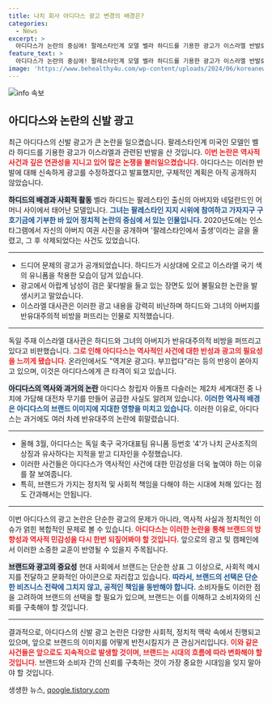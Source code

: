 ```yaml
---
title: 나치 회사 아디다스 광고 변경의 배경은?
categories:
  - News
excerpt: >
  아디다스가 논란의 중심에! 팔레스타인계 모델 벨라 하디드를 기용한 광고가 이스라엘 반발로 교체 결정. 역사의 비극과 결부된 광고, 과거 반유대주의 논란까지! 클릭해 자세히 알아보세요!
feature_text: >
  아디다스가 논란의 중심에! 팔레스타인계 모델 벨라 하디드를 기용한 광고가 이스라엘 반발로 교체 결정. 역사의 비극과 결부된 광고, 과거 반유대주의 논란까지! 클릭해 자세히 알아보세요!
image: 'https://www.behealthy4u.com/wp-content/uploads/2024/06/koreanews.jpg'
---
```


<p><img src="https://www.behealthy4u.com/wp-content/uploads/2024/06/koreanews.jpg" alt="info 속보" /></p>

<h2 data-ke-size="size26">아디다스와 논란의 신발 광고</h2>

<p data-ke-size="size16">최근 아디다스의 신발 광고가 큰 논란을 일으켰습니다. 팔레스타인계 미국인 모델인 벨라 하디드를 기용한 광고가 이스라엘과 관련된 반발을 산 것입니다. <b><span style="color: #ee2323;">이번 논란은 역사적 사건과 깊은 연관성을 지니고 있어 많은 논쟁을 불러일으켰습니다.</span></b> 아디다스는 이러한 반발에 대해 신속하게 광고를 수정하겠다고 발표했지만, 구체적인 계획은 아직 공개하지 않았습니다.</p>

<p data-ke-size="size16"></p>

<p><b><span style="background-color: #21538527;">하디드의 배경과 사회적 활동</span></b> 벨라 하디드는 팔레스타인 출신의 아버지와 네덜란드인 어머니 사이에서 태어난 모델입니다. <b><span style="color: #1a5490;">그녀는 팔레스타인 지지 시위에 참여하고 가자지구 구호기금에 기부한 바 있어 정치적 논란의 중심에 서 있는 인물입니다.</span></b> 2020년도에는 인스타그램에서 자신의 아버지 여권 사진을 공개하며 '팔레스타인에서 출생'이라는 글을 올렸고, 그 후 삭제되었다는 사건도 있었습니다.</p>

<hr>

<ul>
<li>드디어 문제의 광고가 공개되었습니다. 하디드가 시상대에 오르고 이스라엘 국기 색의 유니폼을 착용한 모습이 담겨 있습니다.</li>
<li>광고에서 아랍계 남성이 검은 꽃다발을 들고 있는 장면도 있어 불필요한 논란을 발생시키고 말았습니다.</li>
<li>이스라엘 대사관은 이러한 광고 내용을 강력히 비난하며 하디드와 그녀의 아버지를 반유대주의적 비방을 퍼뜨리는 인물로 지적했습니다.</li>
</ul>

<hr>

<p data-ke-size="size16">독일 주재 이스라엘 대사관은 하디드와 그녀의 아버지가 반유대주의적 비방을 퍼뜨리고 있다고 비판했습니다. <b><span style="color: #ee2323;">그로 인해 아디다스는 역사적인 사건에 대한 반성과 광고의 필요성을 느끼게 됐습니다.</span></b> 온라인에서도 "역겨운 광고다. 부끄럽다"라는 등의 반응이 쏟아지고 있으며, 이것은 아디다스에게 큰 타격이 되고 있습니다.</p>

<p data-ke-size="size16"></p>

<p><b><span style="background-color: #21538527;">아디다스의 역사와 과거의 논란</span></b> 아디다스 창립자 아돌프 다슬러는 제2차 세계대전 중 나치에 가담해 대전차 무기를 만들어 공급한 사실도 알려져 있습니다. <b><span style="color: #1a5490;">이러한 역사적 배경은 아디다스의 브랜드 이미지에 지대한 영향을 미치고 있습니다.</span></b> 이러한 이유로, 아디다스는 과거에도 여러 차례 반유대주의 논란에 휘말렸습니다. </p>

<hr>

<ul>
<li>올해 3월, 아디다스는 독일 축구 국가대표팀 유니폼 등번호 '4'가 나치 군사조직의 상징과 유사하다는 지적을 받고 디자인을 수정했습니다.</li>
<li>이러한 사건들은 아디다스가 역사적인 사건에 대한 민감성을 더욱 높여야 하는 이유를 잘 보여줍니다.</li>
<li>특히, 브랜드가 가지는 정치적 및 사회적 책임을 다해야 하는 시대에 처해 있다는 점도 간과해서는 안됩니다.</li>
</ul>

<hr>

<p data-ke-size="size16">이번 아디다스의 광고 논란은 단순한 광고의 문제가 아니라, 역사적 사실과 정치적인 이슈가 얽힌 복합적인 문제로 볼 수 있습니다. <b><span style="color: #ee2323;">아디다스는 이러한 논란을 통해 브랜드의 방향성과 역사적 민감성을 다시 한번 되짚어봐야 할 것입니다.</span></b> 앞으로의 광고 및 캠페인에서 이러한 소중한 교훈이 반영될 수 있을지 주목됩니다.</p>

<p data-ke-size="size16"></p>

<p><b><span style="background-color: #21538527;">브랜드와 광고의 중요성</span></b> 현대 사회에서 브랜드는 단순한 상표 그 이상으로, 사회적 메시지를 전달하고 문화적인 아이콘으로 자리잡고 있습니다. <b><span style="color: #1a5490;">따라서, 브랜드의 선택은 단순한 비즈니스 전략에 그치지 않고, 공적인 책임을 동반해야 합니다.</span></b> 소비자들도 이러한 점을 고려하여 브랜드의 선택을 할 필요가 있으며, 브랜드는 이를 이해하고 소비자와의 신뢰를 구축해야 할 것입니다. </p>

<hr>

<p data-ke-size="size16">결과적으로, 아디다스의 신발 광고 논란은 다양한 사회적, 정치적 맥락 속에서 진행되고 있으며, 앞으로 브랜드의 이미지를 어떻게 반전시킬지가 큰 관심거리입니다. <b><span style="color: #ee2323;">이와 같은 사건들은 앞으로도 지속적으로 발생할 것이며, 브랜드는 시대의 흐름에 따라 변화해야 할 것입니다.</span></b> 브랜드와 소비자 간의 신뢰를 구축하는 것이 가장 중요한 시대임을 잊지 말아야 할 것입니다.</p>
생생한 뉴스, <a href="https://qoogle.tistory.com" rel="dofollow">qoogle.tistory.com</a>



